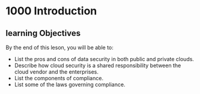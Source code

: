 # 1000 Introduction

## learning Objectives

By the end of this leson, you will be able to:

- List the pros and cons of data security in both public and private clouds.
- Describe how cloud security is a shared responsibility between the cloud vendor and the enterprises.
- List the components of compliance.
- List some of the laws governing compliance.
